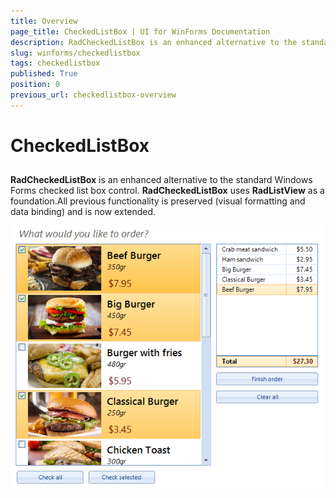```yaml
---
title: Overview
page_title: CheckedListBox | UI for WinForms Documentation
description: RadCheckedListBox is an enhanced alternative to the standard Windows Forms checked list box control. 
slug: winforms/checkedlistbox
tags: checkedlistbox
published: True
position: 0
previous_url: checkedlistbox-overview
---
```


# CheckedListBox

## 

__RadCheckedListBox__ is an enhanced alternative to the standard Windows Forms checked list box control. __RadCheckedListBox__ uses __RadListView__ as a foundation.All previous functionality is preserved (visual formatting and data binding) and is now extended.

![checkedlistbox-overview 001](images/checkedlistbox-overview001.png)
